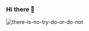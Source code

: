 ### Hi there 👋

<!--
**masanbasa3k/masanbasa3k** is a ✨ _special_ ✨ repository because its `README.md` (this file) appears on your GitHub profile.

Here are some ideas to get you started:

- 🔭 I’m currently working on ...
- 🌱 I’m currently learning ...
- 👯 I’m looking to collaborate on ...
- 🤔 I’m looking for help with ...
- 💬 Ask me about ...
- 📫 How to reach me: ...
- 😄 Pronouns: ...
- ⚡ Fun fact: ...
-->
![there-is-no-try-do-or-do-not](https://user-images.githubusercontent.com/66223190/209471639-107ffcef-442b-465a-9ba8-922dcde40019.gif)
